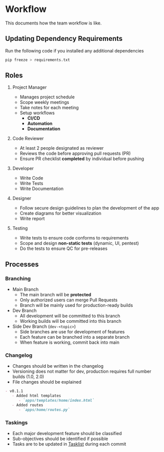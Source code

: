 # Workflow
This documents how the team workflow is like.

## Updating Dependency Requirements
Run the following code if you installed any additional dependencies

```sh
pip freeze > requirements.txt
```

## Roles
1. Project Manager
   - Manages project schedule
   - Scope weekly meetings
   - Take notes for each meeting
   - Setup workflows
     - **CI/CD**
     - **Automation**
     - **Documentation**

2. Code Reviewer
   - At least 2 people designated as reviewer
   - Reviews the code before approving pull requests (PR)
   - Ensure PR checklist **completed** by individual before pushing

3. Developer
   - Write Code
   - Write Tests
   - Write Documentation

4. Designer
   - Follow secure design guidelines to plan the development of the app
   - Create diagrams for better visualization
   - Write report

5. Testing
   - Write tests to ensure code conforms to requirements
   - Scope and design **non-static tests** (dynamic, UI, pentest)
   - Do the tests to ensure QC for pre-releases

## Processes

### Branching
- Main Branch
  - The main branch will be **protected**
  - Only authorized users can merge Pull Requests
  - Branch will be mainly used for production-ready builds
- Dev Branch
  - All development will be committed to this branch
  - Working builds will be committed into this branch
- Side Dev Branch (`dev-<topic>`)
  - Side branches are use for development of features
  - Each feature can be branched into a separate branch
  - When feature is working, commit back into main

### Changelog
- Changes should be written in the changelog
- Versioning does not matter for dev, production requires full number builds (1.0, 2.0)
- File changes should be explained

```md
- v0.1.1
   - Added html templates
      - `apps/templates/home/index.html`
   - Added routes
      - `apps/home/routes.py`
```

### Taskings
- Each major development feature should be classified
- Sub-objectives should be identified if possible
- Tasks are to be updated in [Tasklist](/docs/devnotes/tasklist.md) during each commit